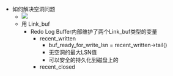 - 如何解决空洞问题
	- ![](https://dbaplus.cn/uploadfile/2019/0121/20190121104451861.jpg)
	- 用 Link_buf
		- Redo Log Buffer内部维护了两个Link_buf类型的变量
			- recent_written
				- buf_ready_for_write_lsn = recent_written->tail()
				- 无空洞的最大LSN值
				- 可以安全的持久化到磁盘上的
			- recent_closed